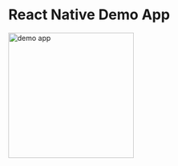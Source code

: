 # React Native Demo App

<img width="250" alt="demo app" src="https://github.com/kimdonggu42/React-Native-Demo-App/assets/115632555/1ff0246a-c93c-4203-8d54-7dedd174e361">
